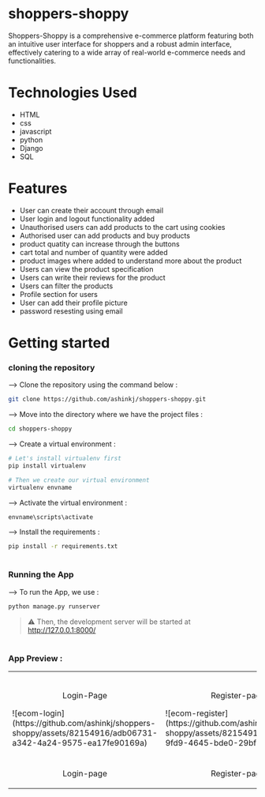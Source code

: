 # shoppers-shoppy

Shoppers-Shoppy is a comprehensive e-commerce platform featuring both an intuitive user interface for shoppers and a robust admin interface, effectively catering to a wide array of real-world e-commerce needs and functionalities.

# Technologies Used

<ul>
  <li>HTML</li>
  <li>css</li>
  <li>javascript </li>
  <li>python</li>
  <li>Django</li>
  <li>SQL</li>
</ul>

# Features
<ul>
  <li> User can create their account through email </li>
  <li> User login and logout functionality added </li>
  <li> Unauthorised users can add products to the cart using cookies </li>
  <li> Authorised user can add products and buy products </li>
  <li> product quatity can increase through the buttons </li>
  <li> cart total and number of quantity were added </li>
  <li> product images where added to understand more about the product</li>
  <li> Users can view the product specification </li>
  <li> Users can write their reviews for the product </li>
  <li> Users can filter the products </li>
  <li> Profile section for users </li>
  <li> User can add their profile picture </li>
  <li> password resesting using email </li>
  
</ul>

# Getting started

### cloning the repository




--> Clone the repository using the command below :
```bash
git clone https://github.com/ashinkj/shoppers-shoppy.git

```

--> Move into the directory where we have the project files : 
```bash
cd shoppers-shoppy

```

--> Create a virtual environment :
```bash
# Let's install virtualenv first
pip install virtualenv

# Then we create our virtual environment
virtualenv envname

```

--> Activate the virtual environment :
```bash
envname\scripts\activate

```

--> Install the requirements :
```bash
pip install -r requirements.txt

```

#

### Running the App

--> To run the App, we use :
```bash
python manage.py runserver

```

> ⚠ Then, the development server will be started at http://127.0.0.1:8000/

#
### App Preview :

<table width="100%"> 
<tr>
<td width="50%">      
&nbsp; 
<br>
<p align="center">
  Login-Page
</p>
![ecom-login](https://github.com/ashinkj/shoppers-shoppy/assets/82154916/adb06731-a342-4a24-9575-ea17fe90169a)
</td> 
<td width="50%">
<br>
<p align="center">
  Register-page
</p>
![ecom-register](https://github.com/ashinkj/shoppers-shoppy/assets/82154916/d2723da1-9fd9-4645-bde0-29bf5e31b3c2) 
</td>
</tr>
  <tr>
<td width="50%">      
&nbsp; 
<br>
<p align="center">
  Login-page
</p>
<img src="">
</td> 
<td width="50%">
<br>
<p align="center">
  Register-page
</p>
<img src="">  
</td>
</tr>
</table>


